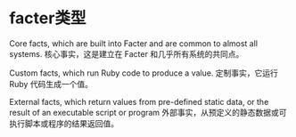 # facter类型
Core facts, which are built into Facter and are common to almost all systems.
核心事实，这是建立在 Facter 和几乎所有系统的共同点。

Custom facts, which run Ruby code to produce a value.
定制事实，它运行 Ruby 代码生成一个值。

External facts, which return values from pre-defined static data, or the result of an executable script or program
外部事实，从预定义的静态数据或可执行脚本或程序的结果返回值。